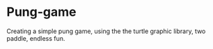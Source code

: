 # Pung-game
Creating a simple pung game, using the the turtle graphic library, two paddle, endless fun. 
